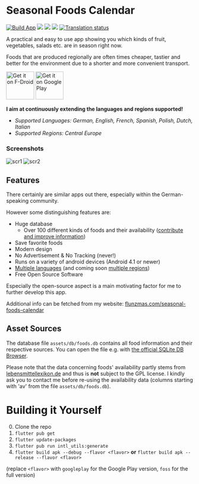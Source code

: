 # Seasonal Foods Calendar

[![Build App](https://github.com/seasoncalendar/seasoncalendar/actions/workflows/flutter.yml/badge.svg)](https://github.com/seasoncalendar/seasoncalendar/actions/workflows/flutter.yml)
[<img src="https://img.shields.io/github/release/seasoncalendar/seasoncalendar.svg?logo=github">](https://github.com/seasoncalendar/seasoncalendar/releases/latest)
[<img src="https://img.shields.io/f-droid/v/flunzmas.seasoncalendar.svg?logo=F-Droid">](https://f-droid.org/packages/flunzmas.seasoncalendar)
[<img src="https://img.shields.io/github/license/seasoncalendar/seasoncalendar">](/LICENSE)
[<img src="https://hosted.weblate.org/widgets/seasoncalendar/-/app_text/svg-badge.svg" alt="Translation status" />](https://hosted.weblate.org/engage/seasoncalendar/)

A practical and easy to use app showing you which kinds of fruit, vegetables, salads etc. are in season right now.

Foods that are produced regionally are often times cheaper, tastier and better for the environment due to a shorter and more convenient transport.

[<img alt='Get it on F-Droid' src="https://fdroid.gitlab.io/artwork/badge/get-it-on.png" height="75">](https://f-droid.org/packages/flunzmas.seasoncalendar)
[<img alt='Get it on Google Play' src='https://play.google.com/intl/en_us/badges/static/images/badges/en_badge_web_generic.png' height="75">](https://play.google.com/store/apps/details?id=flunzmas.seasoncalendar)

**I aim at continuously extending the languages and regions supported!**

- _Supported Languages: German, English, French, Spanish, Polish, Dutch, Italian_
- _Supported Regions: Central Europe_

### Screenshots

![scr1](assets/screenshots/scr1.jpg) ![scr2](assets/screenshots/scr2.jpg)


## Features

There certainly are similar apps out there, especially within the German-speaking community.

However some distinguishing features are:

- Huge database
  - Over 100 different kinds of foods and their availability ([contribute and improve information](https://github.com/seasoncalendar/seasoncalendar/issues/29))
- Save favorite foods
- Modern design
- No Advertisement & No Tracking (never!)
- Runs on a variety of android devices (Android 4.1 or newer)
- [Multiple languages](https://github.com/seasoncalendar/seasoncalendar/issues/36) (and coming soon [multiple regions](https://github.com/seasoncalendar/seasoncalendar/issues/47))
- Free Open Source Software

Especially the open-source aspect is a main motivating factor for me to further develop this app.

Additional info can be fetched from my website: [flunzmas.com/seasonal-foods-calendar](https://flunzmas.com/seasonal-foods-calendar)

## Asset Sources

The database file `assets/db/foods.db` contains all food information and their respective sources. You can open the file e.g. with [the official SQLite DB Browser](https://sqlitebrowser.org/).

Please note that the data concerning foods' availability partly stems from [lebensmittellexikon.de](https://lebensmittellexikon.de/) and thus is __not__ subject to the GPL license. I kindly ask you to contact me before re-using the availability data (columns starting with 'av' from the file `assets/db/foods.db`).

# Building it Yourself

0. Clone the repo
1. `flutter pub get`
2. `flutter update-packages`
3. `flutter pub run intl_utils:generate`
4. `flutter build apk --debug --flavor <flavor>` **or** `flutter build apk --release --flavor <flavor>`

(replace `<flavor>` with `googleplay` for the Google Play version, `foss` for the full version) 
